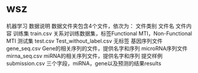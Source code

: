 # wsz
机器学习
数据说明
数据文件夹包含4个文件，依次为：
文件类别	文件名	文件内容
训练集	train.csv	关系对训练数据集，标签Functional MTI，Non-Functional MTI
测试集	test.csv	Test_without_label.csv 无标签
基因序列文件	gene_seq.csv	Gene的相关序列的文件，提供名字和序列
microRNA序列文件	mirna_seq.csv	miRNA的相关序列文件，提供名字和序列
提交样例	submission.csv	三个字段，miRNA，gene以及预测的结果results
